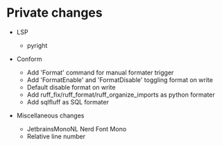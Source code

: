 # Private changes
- LSP
  - pyright

- Conform
  - Add 'Format' command for manual formater trigger
  - Add 'FormatEnable' and 'FormatDisable' toggling format on write
  - Default disable format on write
  - Add ruff_fix/ruff_format/ruff_organize_imports as python formater
  - Add sqlfluff as SQL formater

- Miscellaneous changes
  - JetbrainsMonoNL Nerd Font Mono
  - Relative line number
